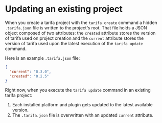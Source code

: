 # Updating an existing project

When you create a tarifa project with the `tarifa create` command a hidden `.tarifa.json` file is written to the project's root. That file holds a JSON object composed of two attributes: the `created` attribute stores the version of tarifa used on project creation and the `current` attribute stores the version of tarifa used upon the latest execution of the `tarifa update` command.

Here is an example `.tarifa.json` file:
```json
{
  "current": "0.3.0",
  "created": "0.2.5"
}
```

Right now, when you execute the `tarifa update` command in an existing tarifa project:

1. Each installed platform and plugin gets updated to the latest available version.
2. The `.tarifa.json` file is overwritten with an updated `current` attribute.
